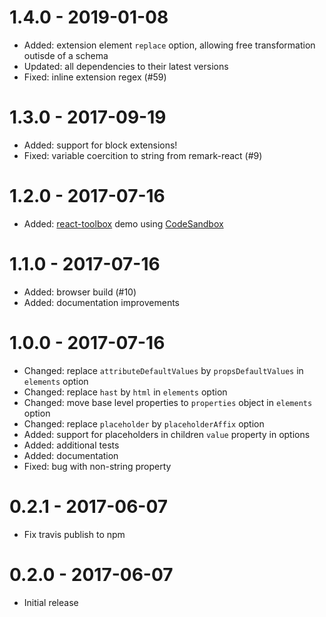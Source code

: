 # 1.4.0 - 2019-01-08

- Added: extension element `replace` option, allowing free transformation outisde of a schema
- Updated: all dependencies to their latest versions
- Fixed: inline extension regex (#59)

# 1.3.0 - 2017-09-19

- Added: support for block extensions!
- Fixed: variable coercition to string from remark-react (#9)

# 1.2.0 - 2017-07-16

- Added: [react-toolbox](http://react-toolbox.com/) demo using [CodeSandbox](https://codesandbox.io)

# 1.1.0 - 2017-07-16

- Added: browser build (#10)
- Added: documentation improvements

# 1.0.0 - 2017-07-16

- Changed: replace `attributeDefaultValues` by `propsDefaultValues` in `elements` option
- Changed: replace `hast` by `html` in `elements` option
- Changed: move base level properties to `properties` object in `elements` option
- Changed: replace `placeholder` by `placeholderAffix` option
- Added: support for placeholders in children `value` property in options
- Added: additional tests
- Added: documentation
- Fixed: bug with non-string property

# 0.2.1 - 2017-06-07

- Fix travis publish to npm

# 0.2.0 - 2017-06-07

- Initial release
